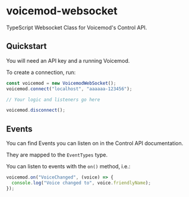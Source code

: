 # voicemod-websocket

TypeScript Websocket Class for Voicemod's Control API.

## Quickstart

You will need an API key and a running Voicemod.

To create a connection, run:

```js
const voicemod = new VoicemodWebSocket();
voicemod.connect("localhost", "aaaaaa-123456");

// Your logic and listeners go here

voicemod.disconnect();
```

## Events

You can find Events you can listen on in the Control API documentation.

They are mapped to the `EventTypes` type.

You can listen to events with the `on()` method, i.e.: 

```js
voicemod.on("VoiceChanged", (voice) => {
  console.log("Voice changed to", voice.friendlyName);
});
```
